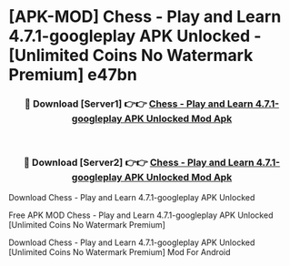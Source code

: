 # [APK-MOD] Chess - Play and Learn 4.7.1-googleplay APK Unlocked - [Unlimited Coins No Watermark Premium] e47bn



<div align="center">
<h3>🔴 Download [Server1] 👉👉 <a href="https://momento.my/?title=Chess_-_Play_and_Learn_4.7.1-googleplay_APK_Unlocked">Chess - Play and Learn 4.7.1-googleplay APK Unlocked Mod Apk</a></h3><br>

<h3>🔴 Download [Server2] 👉👉 <a href="https://momento.my/?title=Chess_-_Play_and_Learn_4.7.1-googleplay_APK_Unlocked">Chess - Play and Learn 4.7.1-googleplay APK Unlocked Mod Apk</a></h3>
</div>



Download Chess - Play and Learn 4.7.1-googleplay APK Unlocked 

Free APK MOD Chess - Play and Learn 4.7.1-googleplay APK Unlocked [Unlimited Coins No Watermark Premium]

Download Chess - Play and Learn 4.7.1-googleplay APK Unlocked [Unlimited Coins No Watermark Premium] Mod For Android

